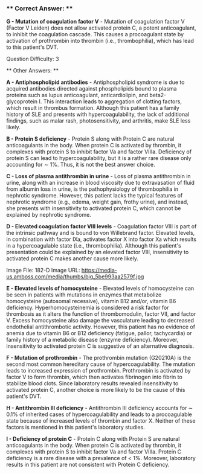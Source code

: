 ### ** Correct Answer: **

**G - Mutation of coagulation factor V** - Mutation of coagulation factor V (Factor V Leiden) does not allow activated protein C, a potent anticoagulant, to inhibit the coagulation cascade. This causes a procoagulant state by activation of prothrombin into thrombin (i.e., thrombophilia), which has lead to this patient's DVT.

Question Difficulty: 3

** Other Answers: **

**A - Antiphospholipid antibodies** - Antiphospholipid syndrome is due to acquired antibodies directed against phospholipids bound to plasma proteins such as lupus anticoagulant, anticardiolipin, and beta2-glycoprotein I. This interaction leads to aggregation of clotting factors, which result in thrombus formation. Although this patient has a family history of SLE and presents with hypercoagulability, the lack of additional findings, such as malar rash, photosensitivity, and arthritis, make SLE less likely.

**B - Protein S deficiency** - Protein S along with Protein C are natural anticoagulants in the body. When protein C is activated by thrombin, it complexes with protein S to inhibit factor Va and factor VIIIa. Deficiency of protein S can lead to hypercoagulability, but it is a rather rare disease only accounting for ∼ 1%. Thus, it is not the best answer choice.

**C - Loss of plasma antithrombin in urine** - Loss of plasma antithrombin in urine, along with an increase in blood viscosity due to extravasation of fluid from albumin loss in urine, is the pathophysiology of thrombophilia in nephrotic syndrome. However, this patient lacks the typical features of nephrotic syndrome (e.g., edema, weight gain, frothy urine), and instead, she presents with insensitivity to activated protein C, which cannot be explained by nephrotic syndrome.

**D - Elevated coagulation factor VIII levels** - Coagulation factor VIII is part of the intrinsic pathway and is bound to von Willebrand factor. Elevated levels, in combination with factor IXa, activates factor X into factor Xa which results in a hypercoagulable state (i.e., thrombophilia). Although this patient's presentation could be explained by an elevated factor VIII, insensitivity to activated protein C makes another cause more likely.

Image File: 182-D
Image URL: https://media-us.amboss.com/media/thumbs/big_5be993aa2579f.jpg

**E - Elevated levels of homocysteine** - Elevated levels of homocysteine can be seen in patients with mutations in enzymes that metabolize homocysteine (autosomal recessive), vitamin B12 and/or, vitamin B6 deficiency. Hyperhomocysteinemia is considered a risk factor for thrombosis as it alters the function of thrombomodulin, factor VII, and factor V. Excess homocysteine also damage the vasculature leading to decreased endothelial antithrombotic activity. However, this patient has no evidence of anemia due to vitamin B6 or B12 deficiency (fatigue, pallor, tachycardia) or family history of a metabolic disease (enzyme deficiency). Moreover, insensitivity to activated protein C is suggestive of an alternative diagnosis.

**F - Mutation of prothrombin** - The prothrombin mutation (G20210A) is the second most common hereditary cause of hypercoagulability. The mutation leads to increased expression of prothrombin. Prothrombin is activated by factor V to form thrombin, which then activates fibrinogen into fibrin to stabilize blood clots. Since laboratory results revealed insensitivity to activated protein C, another choice is more likely to be the cause of this patient's DVT.

**H - Antithrombin III deficiency** - Antithrombin III deficiency accounts for ∼ 0.1% of inherited cases of hypercoagulability and leads to a procoagulable state because of increased levels of thrombin and factor X. Neither of these factors is mentioned in this patient's laboratory studies.

**I - Deficiency of protein C** - Protein C along with Protein S are natural anticoagulants in the body. When protein C is activated by thrombin, it complexes with protein S to inhibit factor Va and factor VIIIa. Protein C deficiency is a rare disease with a prevalence of < 1%. Moreover, laboratory results in this patient are not consistent with Protein C deficiency.

